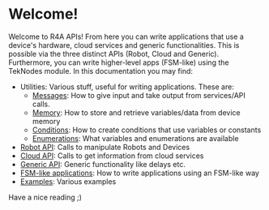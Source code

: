 # Welcome!

Welcome to R4A APIs! From here you can write applications that use a device's hardware, cloud services and generic functionalities. This is possible via the three distinct APIs (Robot, Cloud and Generic). Furthermore, you can write higher-level apps (FSM-like) using the TekNodes module. In this documentation you may find:

- Utilities: Various stuff, useful for writing applications. These are:
    - [Messages](messages.md): How to give input and take output from services/API calls.
    - [Memory](memory.md): How to store and retrieve variables/data from device memory
    - [Conditions](conditions.md): How to create conditions that use variables or constants
    - [Enumerations](enums.md): What variables and enumerations are available
- [Robot API](robotapi.md): Calls to manipulate Robots and Devices
- [Cloud API](cloudapi.md): Calls to get information from cloud services
- [Generic API](genericapi.md): Generic functionality like delays etc.
- [FSM-like applications](nodes.md): How to write applications using an FSM-like way
- [Examples](examples.md): Various examples

Have a nice reading ;)
